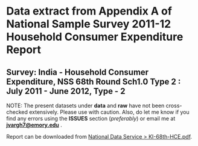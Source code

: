 # Data extract from Appendix A of National Sample Survey 2011-12 Household Consumer Expenditure Report

## Survey: India - Household Consumer Expenditure, NSS 68th Round Sch1.0 Type 2 : July 2011 - June 2012, Type - 2

NOTE: The present datasets under **data** and **raw** have not been cross-checked extensively. Please use with caution. Also, do let me know if you find any errors using the **ISSUES** section (*preferably*) or email me at **jvargh7@emory.edu** .      


Report can be downloaded from [National Data Service > KI-68th-HCE.pdf](http://microdata.gov.in/nada43/index.php/catalog/126).     